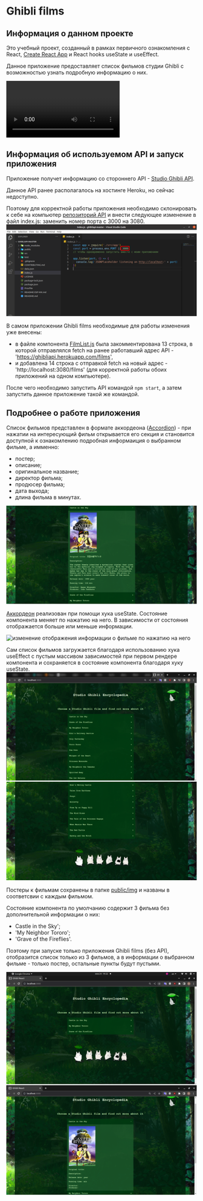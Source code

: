 # Ghibli films

## Информация о данном проекте

Это учебный проект, созданный в рамках первичного ознакомления с React, [Create React App](https://github.com/facebook/create-react-app) и React hooks useState и useEffect.

Данное приложение предоставляет список фильмов студии Ghibli с возможностью узнать подробную информацию о них.

![app work demo](readme-assets/ghibli%20films%20demo.mp4)

## Информация об используемом API и запуск приложения

Приложение получет информацию со стороннего API - [Studio Ghibli API](https://ghibliapi.herokuapp.com).

Данное API ранее располагалось на хостинге Heroku, но сейчас недоступно.

Поэтому для корректной работы приложения необходимо склонировать к себе на компьютер [репозиторий API](https://github.com/janaipakos/ghibliapi) и внести следующее изменение в файл index.js:
заменить номер порта с 3000 на 3080.
![изменение в файле index.js](readme-assets/edit-index-js.png)

В самом приложении Ghibli films необходимые для работы изменения уже внесены:
- в файле компонента [FilmList.js](src/components//FilmList.jsx) была закомментирована 13 строка, в которой отправлялся fetch на ранее работавший адрес API - 'https://ghibliapi.herokuapp.com/films',
- и добавлена 14 строка с отправкой fetch на новый адрес - 'http://localhost:3080/films' (для корректной работы обоих приложений на одном компьютере).

После чего необходимо запустить API командой `npm start`, а затем запустить данное приложение такой же командой.

## Подробнее о работе приложения

Список фильмов представлен в формате аккордеона ([Accordion](src/components/Accordion.jsx)) - при нажатии на интересующий фильм открывается его секция и становится доступной к ознакомлению подробная информаиция о выбранном фильме, а имменно:
- постер;
- описание;
- оригинальное название;
- директор фильма;
- продюсер фильма;
- дата выхода;
- длина фильма в минутах.

![отображение информации о выбранном фильме](readme-assets/one%20film%20info.png)

[Аккордеон](src/components/Accordion.jsx) реализован при помощи хука useState.
Состояние компонента меняет по нажатию на него. В зависимости от состояния отображается больше или меньше информации.

![изменение отображения информации о фильме по нажатию на него](readme-assets/ghibli-films.gif)

Сам список фильмов загружается благодаря использованию хука useEffect с пустым массивом зависимостей при первом рендере компонента и сохраняется в состояние компонента благодаря хуку useState.
![начало списка фильмов](readme-assets/film%20list.png)
![конец списка фильмов](readme-assets/film%20list%20end.png)

Постеры к фильмам сохранены в папке [public/img](public/img) и названы в соответсвии с каждым фильмом.

Состояние компонента по умолчанию содержит 3 фильма без дополнительной информации о них:
- Castle in the Sky';
- 'My Neighbor Tororo';
- 'Grave of the Fireflies'.

Поэтому при запуске только приложения Ghibli films (без API), отобразится список только из 3 фильмов, а в информации о выбранном фильме - только постер, остальные пункты будут пустыми.

![отображение приложения без использования API](readme-assets/without%20API.png)
![отображение информации об одном фильме без использования API](readme-assets/one%20film%20without%20API.png)
